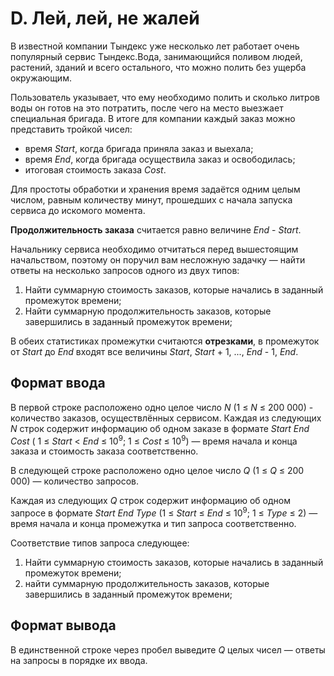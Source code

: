 # D. Лей, лей, не жалей

В известной компании Тындекс уже несколько лет работает очень популярный сервис Тындекс.Вода, занимающийся поливом людей, растений, зданий и всего остального, что можно полить без ущерба окружающим.

Пользователь указывает, что ему необходимо полить и сколько литров воды он готов на это потратить, после чего на место выезжает специальная бригада. В итоге для компании каждый заказ можно представить тройкой чисел:

- время _Start_, когда бригада приняла заказ и выехала;
- время _End_, когда бригада осуществила заказ и освободилась;
- итоговая стоимость заказа _Cost_.

Для простоты обработки и хранения время задаётся одним целым числом, равным количеству минут, прошедших с начала запуска сервиса до искомого момента.

__Продолжительность заказа__ считается равно величине _End_ - _Start_.

Начальнику сервиса необходимо отчитаться перед вышестоящим начальством, поэтому он поручил вам несложную задачку — найти ответы на несколько запросов одного из двух типов:

1. Найти суммарную стоимость заказов, которые начались в заданный промежуток времени;
2. Найти суммарную продолжительность заказов, которые завершились в заданный промежуток времени;

В обеих статистиках промежутки считаются __отрезками__, в промежуток от _Start_ до _End_ входят все величины _Start_, _Start_ + 1, ..., _End_ - 1, _End_.


## Формат ввода

В первой строке расположено одно целое число _N_ (1 ≤ _N_ ≤ 200 000) - количество заказов, осуществлённых сервисом. Каждая из следующих _N_ строк содержит информацию об одном заказе в формате _Start End Cost_ ( 1 ≤ _Start_ < _End_ ≤ 10<sup>9</sup>; 1 ≤ _Cost_ ≤ 10<sup>9</sup>) — время начала и конца заказа и стоимость заказа соответственно.

В следующей строке расположено одно целое число _Q_ (1 ≤ _Q_ ≤ 200 000) — количество запросов.

Каждая из следующих _Q_ строк содержит информацию об одном запросе в формате _Start End Type_ (1 ≤ _Start_ ≤ _End_ ≤ 10<sup>9</sup>; 1 ≤ _Type_ ≤ 2) — время начала и конца промежутка и тип запроса соответственно.

Соответствие типов запроса следующее:
1. Найти суммарную стоимость заказов, которые начались в заданный промежуток времени;
2. найти суммарную продолжительность заказов, которые завершились в заданный промежуток времени;


## Формат вывода

В единственной строке через пробел выведите _Q_ целых чисел — ответы на запросы в порядке их ввода.
